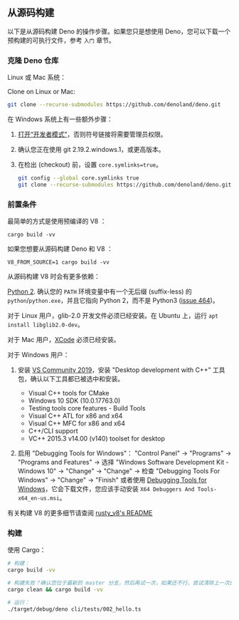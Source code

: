 ## 从源码构建

以下是从源码构建 Deno 的操作步骤。如果您只是想使用 Deno，您可以下载一个预构建的可执行文件，参考 `入门` 章节。

### 克隆 Deno 仓库

Linux 或 Mac 系统：

Clone on Linux or Mac:

```bash
git clone --recurse-submodules https://github.com/denoland/deno.git
```

在 Windows 系统上有一些额外步骤：

1. [打开“开发者模式”](https://www.google.com/search?q=windows+enable+developer+mode)，否则符号链接将需要管理员权限。

2. 确认您正在使用 git 2.19.2.windows.1，或更高版本。

3. 在检出 (checkout) 前，设置 `core.symlinks=true`。
   ```bash
   git config --global core.symlinks true
   git clone --recurse-submodules https://github.com/denoland/deno.git
   ```

### 前置条件


最简单的方式是使用预编译的 V8 ：

```
cargo build -vv
```

如果您想要从源码构建 Deno 和 V8 ：

```
V8_FROM_SOURCE=1 cargo build -vv
```

从源码构建 V8 时会有更多依赖：

[Python 2](https://www.python.org/downloads). 确认您的 `PATH` 环境变量中有一个无后缀 (suffix-less) 的 `python`/`python.exe`，并且它指向 Python 2，而不是 Python3 ([issue 464](https://github.com/denoland/deno/issues/464#issuecomment-411795578))。


对于 Linux 用户，glib-2.0 开发文件必须已经安装。在 Ubuntu 上，运行 `apt install libglib2.0-dev`。


对于 Mac 用户，[XCode](https://developer.apple.com/xcode/) 必须已经安装。

对于 Windows 用户：

1. 安装 [VS Community 2019](https://www.visualstudio.com/downloads/)，安装 "Desktop development with C++" 工具包，确认以下工具都已被选中和安装。

   - Visual C++ tools for CMake
   - Windows 10 SDK (10.0.17763.0)
   - Testing tools core features - Build Tools
   - Visual C++ ATL for x86 and x64
   - Visual C++ MFC for x86 and x64
   - C++/CLI support
   - VC++ 2015.3 v14.00 (v140) toolset for desktop


2. 启用 "Debugging Tools for Windows"：
      "Control Panel" 
      → "Programs" 
      → "Programs and Features" 
      → 选择 "Windows Software Development Kit - Windows 10" 
      → "Change" 
      → "Change" 
      → 检查 "Debugging Tools For Windows" 
      → "Change" 
      → "Finish"
   或者使用 [Debugging Tools for Windows](https://docs.microsoft.com/en-us/windows-hardware/drivers/debugger/)，它会下载文件，您应该手动安装 `X64 Debuggers And Tools-x64_en-us.msi`。


有关构建 V8 的更多细节请查阅 [rusty_v8's README](https://github.com/denoland/rusty_v8)


### 构建

使用 Cargo：

```bash
# 构建：
cargo build -vv

# 构建失败？确认您位于最新的 master 分支，然后再试一次，如果还不行，尝试清除上一次的结果：Build errors?  Ensure you have latest master and try building again, or if that doesn't work try:
cargo clean && cargo build -vv

# 运行：
./target/debug/deno cli/tests/002_hello.ts
```
